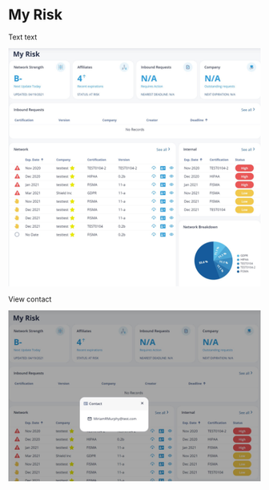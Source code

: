 # My Risk

Text text

![My Risk](/images/myrisk1.jpg)


View contact

![View Contact](/images/myrisk2.jpg)
